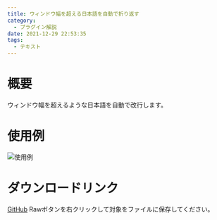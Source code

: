 ```yaml
---
title: ウィンドウ幅を超える日本語を自動で折り返す
category:
  - プラグイン解説
date: 2021-12-29 22:53:35
tags:
  - テキスト
---
```


# 概要

ウィンドウ幅を超えるような日本語を自動で改行します。

# 使用例

![使用例](auto-line-break.png "使用例")

# ダウンロードリンク

[GitHub](https://github.com/elleonard/DarkPlasma-MZ-Plugins/blob/release/DarkPlasma_AutoLineBreak.js)
Rawボタンを右クリックして対象をファイルに保存してください。
